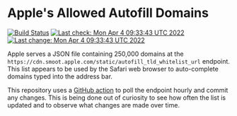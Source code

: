 # Apple's Allowed Autofill Domains

[![Build Status](https://img.shields.io/github/workflow/status/b0o/apple-autofill-domains/update)](https://github.com/b0o/apple-autofill-domains/actions/workflows/update.yaml)
[![Last check: Mon Apr  4 09:33:43 UTC 2022](https://img.shields.io/date/1649064823?label=last%20check)](https://github.com/b0o/apple-autofill-domains/actions/runs/2088975796)
[![Last change: Mon Apr  4 09:33:43 UTC 2022](https://img.shields.io/date/1649064823?color=orange&label=last%20change)](https://github.com/b0o/apple-autofill-domains/commit/%%COMMIT%%)

Apple serves a JSON file containing 250,000 domains at the `https://cdn.smoot.apple.com/static/autofill_tld_whitelist_url` endpoint. This list appears to be used by the Safari web browser to auto-complete domains typed into the address bar.

This repository uses a [GitHub action](https://github.com/b0o/apple-autofill-domains/actions/workflows/update.yaml) to poll the endpoint hourly and commit any changes. This is being done out of curiosity to see how often the list is updated and to observe what changes are made over time.
